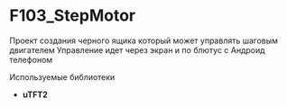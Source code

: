 # F103_StepMotor

Проект создания черного ящика который может управлять шаговым двигателем
Управление идет через экран и по блютус с Андроид телефоном

Используемые библиотеки
 - **uTFT2**









	


	


	